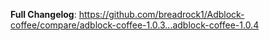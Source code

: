 **Full Changelog**: https://github.com/breadrock1/Adblock-coffee/compare/adblock-coffee-1.0.3...adblock-coffee-1.0.4
